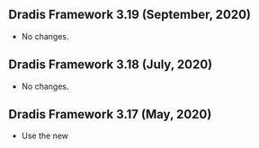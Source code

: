 ## Dradis Framework 3.19 (September, 2020) ##

*   No changes.

## Dradis Framework 3.18 (July, 2020) ##

*   No changes.

## Dradis Framework 3.17 (May, 2020) ##

* Use the new <title> tag provided by Netsparker.

## Dradis Framework 3.16 (February, 2020) ##

*   No changes.

## Dradis Framework 3.15 (November, 2019) ##

*   Fix link parsing of issue.external_references

## Dradis Framework 3.14 (August, 2019) ##

*   No changes.

## Dradis Framework 3.13 (June, 2019)

* Add Known Vulnerabilities and OWASP 2017 Classification as available Issue fields
* Add :vulnerableparameter, :vulnerableparametertype, and :vulnerableparametervalue Evidence fields

## Dradis Framework 3.12 (March, 2019)

* Change alphabetical lists to bullet lists

## Dradis Framework 3.11 (November, 2018) ##

*   Add CVSS fields for Issues.
*   Add impact, actionsToTake, requiredSkillsForExploitation, externalReferences, remedyReferences, and extrainformation fields
*   Update formatting to deal with HTML tags and entities

## Dradis Framework 3.10 (September, 2018) ##

*  Add CSS classification fields to Issues

## Dradis Framework 3.9 (January, 2018) ##

*   No changes.

## Dradis Framework 3.8 (September, 2017) ##

*   Initial release.
